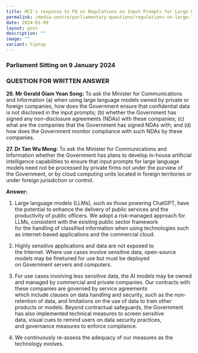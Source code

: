 ```yaml
---
title: MCI's response to PQ on Regulations on Input Prompts for Large Language Models
permalink: /media-centre/parliamentary-questions/regulations-on-large-language-models/
date: 2024-01-09
layout: post
description: ""
image: ""
variant: tiptap
---
```

<h3>Parliament Sitting on 9 January 2024</h3><h3>QUESTION FOR WRITTEN ANSWER</h3><p><strong>26. Mr Gerald Giam Yean Song:</strong> To ask the Minister for Communications and Information (a) when using large language models owned by private or foreign companies, how does the Government ensure that confidential data is not disclosed in the input prompts; (b) whether the Government has signed any non-disclosure agreements (NDAs) with these companies; (c) what are the companies that the Government has signed NDAs with; and (d) how does the Government monitor compliance with such NDAs by these companies.</p><p></p><p><strong>27. Dr Tan Wu Meng:</strong> To ask the Minister for Communications and Information whether the Government has plans to develop in-house artificial intelligence capabilities to ensure that input prompts for large language models need not be processed by private firms not under the purview of the Government, or by cloud computing units located in foreign territories or under foreign jurisdiction or control.</p><p></p><p><strong>Answer:&nbsp;</strong></p><ol data-tight="true" class="tight"><li><p>Large language models (LLMs), such as those powering ChatGPT, have the potential to enhance the delivery of public services and the productivity of public officers. We adopt a risk-managed approach for LLMs, consistent with&nbsp;the&nbsp;existing&nbsp;public sector framework for&nbsp;the&nbsp;handling&nbsp;of&nbsp;classified information&nbsp;when using&nbsp;technologies such as internet-based applications and the commercial cloud.</p><p></p></li><li><p>Highly&nbsp;sensitive applications and data&nbsp;are not exposed to the&nbsp;Internet.&nbsp;Where use cases involve sensitive data, open-source models&nbsp;may be finetuned&nbsp;for use&nbsp;but must be&nbsp;deployed on&nbsp;Government&nbsp;servers and computers.</p><p></p></li><li><p>For use cases involving less sensitive data, the AI&nbsp;models&nbsp;may be&nbsp;owned and&nbsp;managed by&nbsp;commercial and private&nbsp;companies.&nbsp;Our contracts with these companies are governed by service&nbsp;agreements which&nbsp;include&nbsp;clauses&nbsp;on data handling and security, such as the non-retention of data, and limitations on the use of data&nbsp;to train other products or models.&nbsp;Beyond contractual safeguards,&nbsp;the Government has also implemented technical measures to screen sensitive data,&nbsp;visual&nbsp;cues to remind&nbsp;users on data security practices, and&nbsp;governance&nbsp;measures&nbsp;to&nbsp;enforce&nbsp;compliance.</p><p></p></li><li><p>We continuously re-assess the adequacy of our measures as the technology evolves.</p></li></ol><p></p>